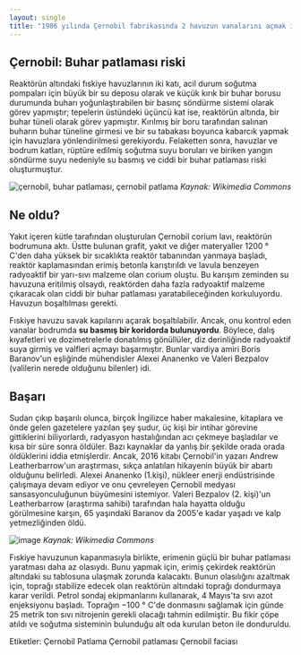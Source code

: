 ```yaml
---
layout: single
title: "1986 yılında Çernobil fabrikasında 2 havuzun vanalarını açmak için intihar görevi gören 3 gönüllüden 2 tanesi aslında hayatta"
---
```

Çernobil: Buhar patlaması riski
-
Reaktörün altındaki fıskiye havuzlarının iki katı, acil durum soğutma pompaları için büyük bir su deposu olarak ve küçük kırık bir buhar borusu durumunda buharı yoğunlaştırabilen bir basınç söndürme sistemi olarak görev yapmıştır; tepelerin üstündeki üçüncü kat ise, reaktörün altında, bir buhar tüneli olarak görev yapmıştır. Kırılmış bir boru tarafından salınan buharın buhar tüneline girmesi ve bir su tabakası boyunca kabarcık yapmak için havuzlara yönlendirilmesi gerekiyordu. Felaketten sonra, havuzlar ve bodrum katları, rüptüre edilmiş soğutma suyu boruları ve biriken yangın söndürme suyu nedeniyle su basmış ve ciddi bir buhar patlaması riski oluşturmuştur.

![çernobil, buhar patlaması, çernobil patlama](https://upload.wikimedia.org/wikipedia/commons/thumb/9/9c/Chernobylreactor_2.JPG/342px-Chernobylreactor_2.JPG)
*Kaynak: Wikimedia Commons*

<script async src="//pagead2.googlesyndication.com/pagead/js/adsbygoogle.js"></script>
<ins class="adsbygoogle"
     style="display:block; text-align:center;"
     data-ad-layout="in-article"
     data-ad-format="fluid"
     data-ad-client="ca-pub-7868661326160958"
     data-ad-slot="3072558811"></ins>
<script>
     (adsbygoogle = window.adsbygoogle || []).push({});
</script>

Ne oldu?
-
Yakıt içeren kütle tarafından oluşturulan Çernobil corium lavı, reaktörün bodrumuna aktı.
Üstte bulunan grafit, yakıt ve diğer materyaller 1200 ° C'den daha yüksek bir sıcaklıkta reaktör tabanından yanmaya başladı, reaktör kaplamasından erimiş betonla karıştırıldı ve lavula benzeyen radyoaktif bir yarı-sıvı malzeme olan corium oluştu. Bu karışım zeminden su havuzuna eritilmiş olsaydı, reaktörden daha fazla radyoaktif malzeme çıkaracak olan ciddi bir buhar patlaması yaratabileceğinden korkuluyordu. Havuzun boşaltılması gerekti.

Fıskiye havuzu savak kapılarını açarak boşaltılabilir. Ancak, onu kontrol eden vanalar bodrumda **su basmış bir koridorda bulunuyordu**. Böylece, dalış kıyafetleri ve dozimetrelerle donatılmış gönüllüler, diz derinliğinde radyoaktif suya girmiş ve valfleri açmayı başarmıştır. Bunlar vardiya amiri Boris Baranov'un eşliğinde mühendisler Alexei Ananenko ve Valeri Bezpalov (valilerin nerede olduğunu bilenler) idi. 

Başarı
-
Sudan çıkıp başarılı olunca, birçok İngilizce haber makalesine, kitaplara ve önde gelen gazetelere yazılan şey şudur, üç kişi bir intihar görevine gittiklerini biliyorlardı, radyasyon hastalığından acı çekmeye başladılar ve kısa bir süre sonra öldüler. Bazı kaynaklar da yanlış bir şekilde orada orada öldüklerini iddia etmişlerdir. Ancak, 2016 kitabı Çernobil'in yazarı Andrew Leatherbarrow'un araştırması, sıkça anlatılan hikayenin büyük bir abartı olduğunu belirledi. Alexei Ananenko (1.kişi), nükleer enerji endüstrisinde çalışmaya devam ediyor ve onu çevreleyen Çernobil medyası sansasyonculuğunun büyümesini istemiyor. Valeri Bezpalov (2. kişi)'un Leatherbarrow (araştırma sahibi) tarafından hala hayatta olduğu görülmesine karşın, 65 yaşındaki Baranov da 2005'e kadar yaşadı ve kalp yetmezliğinden öldü.

<script async src="//pagead2.googlesyndication.com/pagead/js/adsbygoogle.js"></script>
<ins class="adsbygoogle"
     style="display:block; text-align:center;"
     data-ad-layout="in-article"
     data-ad-format="fluid"
     data-ad-client="ca-pub-7868661326160958"
     data-ad-slot="3072558811"></ins>
<script>
     (adsbygoogle = window.adsbygoogle || []).push({});
</script>

![image](https://upload.wikimedia.org/wikipedia/commons/thumb/8/83/Red_Forest_Hill.jpg/475px-Red_Forest_Hill.jpg)
*Kaynak: Wikimedia Commons*

Fıskiye havuzunun kapanmasıyla birlikte, erimenin güçlü bir buhar patlaması yaratması daha az olasıydı. Bunu yapmak için, erimiş çekirdek reaktörün altındaki su tablosuna ulaşmak zorunda kalacaktı. Bunun olasılığını azaltmak için, toprağı stabilize edecek olan reaktörün altındaki toprağı dondurmaya karar verildi. Petrol sondaj ekipmanlarını kullanarak, 4 Mayıs'ta sıvı azot enjeksiyonu başladı. Toprağın −100 ° C'de donmasını sağlamak için günde 25 metrik ton sıvı nitrojenin gerekli olacağı tahmin edilmiştir. Bu fikir çöpe atıldı ve soğutma sisteminin bulunduğu alt oda kurulan beton ile donduruldu.

Etiketler: <a class="btn btn--primary">Çernobil</a> <a class="btn btn--primary">Patlama</a> <a class="btn btn--primary">Çernobil patlaması</a> <a class="btn btn--primary">Çernobil faciası</a>
